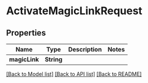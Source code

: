 # ActivateMagicLinkRequest

## Properties
Name | Type | Description | Notes
------------ | ------------- | ------------- | -------------
**magicLink** | **String** |  | 

[[Back to Model list]](../README.md#documentation-for-models) [[Back to API list]](../README.md#documentation-for-api-endpoints) [[Back to README]](../README.md)



